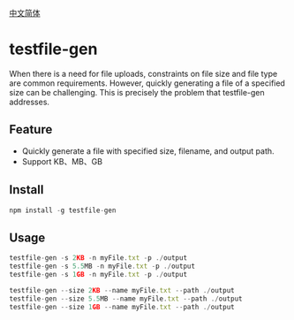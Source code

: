 [中文简体](./README-zh.md)

# testfile-gen
When there is a need for file uploads, constraints on file size and file type are common requirements. However, quickly generating a file of a specified size can be challenging. This is precisely the problem that testfile-gen addresses.

## Feature
- Quickly generate a file with specified size, filename, and output path.
- Support KB、MB、GB

## Install

```js
npm install -g testfile-gen
```

## Usage

```js
testfile-gen -s 2KB -n myFile.txt -p ./output
testfile-gen -s 5.5MB -n myFile.txt -p ./output
testfile-gen -s 1GB -n myFile.txt -p ./output
```

```js
testfile-gen --size 2KB --name myFile.txt --path ./output
testfile-gen --size 5.5MB --name myFile.txt --path ./output
testfile-gen --size 1GB --name myFile.txt --path ./output
```
